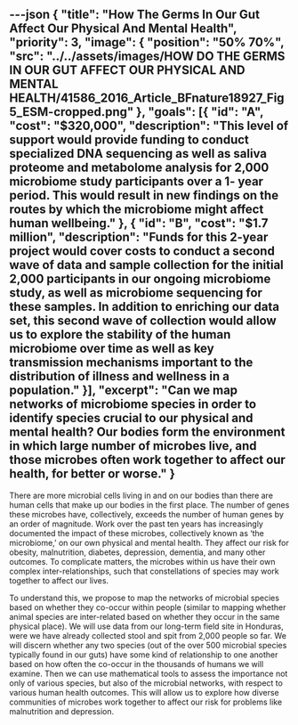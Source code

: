 ---json
{
  "title": "How The Germs In Our Gut Affect Our Physical And Mental Health",
  "priority": 3,
  "image": {
    "position": "50% 70%",
    "src": "../../assets/images/HOW DO THE GERMS IN OUR GUT AFFECT OUR PHYSICAL AND MENTAL HEALTH/41586_2016_Article_BFnature18927_Fig5_ESM-cropped.png"
  },
  "goals": [{
    "id": "A",
    "cost": "$320,000",
    "description": "This level of support would provide funding to conduct specialized DNA sequencing as well as saliva proteome and metabolome analysis for 2,000 microbiome study participants over a 1- year period. This would result in new findings on the routes by which the microbiome might affect human wellbeing."
  }, {
    "id": "B",
    "cost": "$1.7 million",
    "description": "Funds for this 2-year project would cover costs to conduct a second wave of data and sample collection for the initial 2,000 participants in our ongoing microbiome study, as well as microbiome sequencing for these samples. In addition to enriching our data set, this second wave of collection would allow us to explore the stability of the human microbiome over time as well as key transmission mechanisms important to the distribution of illness and wellness in a population."
  }],
  "excerpt": "Can we map networks of microbiome species in order to identify species crucial to our physical and mental health? Our bodies form the environment in which large number of microbes live, and those microbes often work together to affect our health, for better or worse."
}
---

There are more microbial cells living in and on our bodies than there are human cells that make up our bodies in the first place. The number of genes these microbes have, collectively, exceeds the number of human genes by an order of magnitude. Work over the past ten years has increasingly documented the impact of these microbes, collectively known as ‘the microbiome,’ on our own physical and mental health. They affect our risk for obesity, malnutrition, diabetes, depression, dementia, and many other outcomes. To complicate matters, the microbes within us have their own complex inter-relationships, such that constellations of species may work together to affect our lives. 

To understand this, we propose to map the networks of microbial species based on whether they co-occur within people (similar to mapping whether animal species are inter-related based on whether they occur in the same physical place). We will use data from our long-term field site in Honduras, were we have already collected stool and spit from 2,000 people so far.  We will discern whether any two species (out of the over 500 microbial species typically found in our guts) have some kind of relationship to one another based on how often the co-occur in the thousands of humans we will examine.  Then we can use mathematical tools to assess the importance not only of various species, but also of the microbial networks, with respect to various human health outcomes.  This will allow us to explore how diverse communities of microbes work together to affect our risk for problems like malnutrition and depression.

